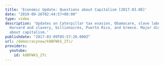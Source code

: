 ```yaml
---
title: 'Economic Update: Questions about Capitalism [2017.03.08]'
date: "2019-09-26T02:44:57+08:00"
type: video
description: 'Updates on Caterpillar tax evasion, Obamacare, slave labor for immigrants,
  Harvard and slavery, billionaires, Puerto Rico, and Greece. Major discussion: questions
  about capitalism.'
publishdate: "2017-03-09T05:57:20.000Z"
url: /democracynow/k8BFWkS_2Tc/
providers:
  youtube:
    id: k8BFWkS_2Tc
---
```

